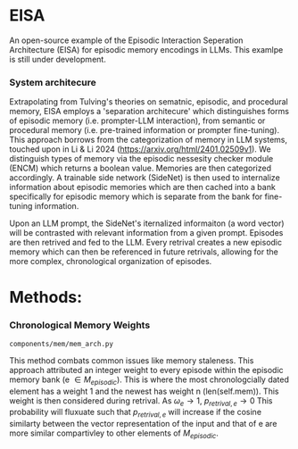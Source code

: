 # EISA
An open-source example of the Episodic Interaction Seperation Architecture (EISA) for episodic memory encodings in LLMs. This examlpe is still under development. 

### System architecure 
Extrapolating from Tulving's theories on sematnic, episodic, and procedural memory, EISA employs a 'separation architecure' which distinguishes forms of episodic memory (i.e. prompter-LLM interaction), from semantic or procedural memory (i.e. pre-trained information or prompter fine-tuning). This approach borrows from the categorization of memory in LLM systems, touched upon in Li & Li 2024 (https://arxiv.org/html/2401.02509v1). We distinguish types of memory via the episodic nessesity checker module (ENCM) which returns a boolean value. Memories are then categorized accordingly. A trainable side network (SideNet) is then used to internalize information about episodic memories which are then cached into a bank specifically for episodic memory which is separate from the bank for fine-tuning information. 

Upon an LLM prompt, the SideNet's iternalized informaiton (a word vector) will be contrasted with relevant information from a given prompt. Episodes are then retrived and fed to the LLM. Every retrival creates a new episodic memory which can then be referenced in future retrivals, allowing for the more complex, chronological organization of episodes. 

# Methods: 
### Chronological Memory Weights

```
components/mem/mem_arch.py
```
This method combats common issues like memory staleness. This approach attributed an integer weight to every episode within the episodic memory bank (e $\in M_{episodic}$). This is where the most chronologcially dated element has a weight 1 and the newest has weight n (len(self.mem)). This weight is then considered during retrival. As $\omega_{e} \rightarrow 1$, $p_{retrival, e} \rightarrow 0$ This probability will fluxuate such that $p_{retrival, e}$ will increase if the cosine similarty between the vector representation of the input and that of e are more similar compartivley to other elements of $M_{episodic}$.